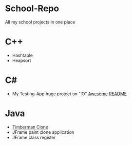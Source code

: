 # School-Repo
All my school projects in one place

# C++
- Hashtable
- Heapsort

# C#
- My Testing-App huge project on "IO"
[Awesome README](https://github.com/sagidev/AplikacjaTestujaca)

# Java
- [Timberman Clone](https://github.com/sagidev/TimbermanJava)
- JFrame paint clone application
- JFrame class register
